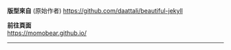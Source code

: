 **版型來自**  (原始作者)
https://github.com/daattali/beautiful-jekyll


**前往頁面**  
https://momobear.github.io/


---
